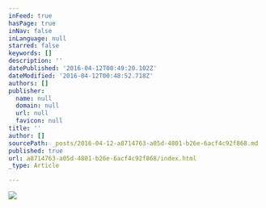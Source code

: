 ```yaml
---
inFeed: true
hasPage: true
inNav: false
inLanguage: null
starred: false
keywords: []
description: ''
datePublished: '2016-04-12T00:49:20.102Z'
dateModified: '2016-04-12T00:48:52.718Z'
authors: []
publisher:
  name: null
  domain: null
  url: null
  favicon: null
title: ''
author: []
sourcePath: _posts/2016-04-12-a8714763-a05d-4801-b26e-6acf4c92f868.md
published: true
url: a8714763-a05d-4801-b26e-6acf4c92f868/index.html
_type: Article

---
```

![](https://the-grid-user-content.s3-us-west-2.amazonaws.com/c52d4472-a293-4b4d-a279-6589b64968e8.jpg)